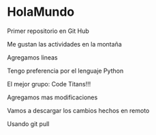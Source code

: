 # HolaMundo

Primer repositorio en Git Hub

Me gustan las actividades en la montaña

Agregamos lineas

Tengo preferencia por el lenguaje Python

El mejor grupo: Code Titans!!!

Agregamos mas modificaciones

Vamos a descargar los cambios hechos en remoto

Usando git pull
